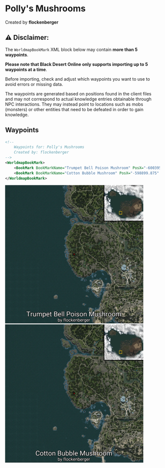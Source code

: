 # Polly's Mushrooms
Created by **flockenberger**

## ⚠️ Disclaimer:
The `WorldmapBookMark` XML block below may contain **more than 5 waypoints**.

**Please note that Black Desert Online only supports importing up to 5 waypoints at a time**.

Before importing, check and adjust which waypoints you want to use to avoid errors or missing data.

The waypoints are generated based on positions found in the client files and may not correspond to actual knowledge entries obtainable through NPC interactions.
They may instead point to locations such as mobs (monsters) or other entities that need to be defeated in order to gain knowledge.

## Waypoints
```xml
<!--
    Waypoints for: Polly's Mushrooms
    Created by: flockenberger
-->
<WorldmapBookMark>
    <BookMark BookMarkName="Trumpet Bell Poison Mushroom" PosX="-600395.9375" PosY="-5134.56982421875" PosZ="-421618.96875" />
    <BookMark BookMarkName="Cotton Bubble Mushroom" PosX="-598899.875" PosY="-3009.030029296875" PosZ="-435087.0625" />
</WorldmapBookMark>
```

<img src="./Polly's Mushrooms_Trumpet Bell Poison Mushroom_Preview.webp" width="450"/> <img src="./Polly's Mushrooms_Cotton Bubble Mushroom_Preview.webp" width="450"/> 